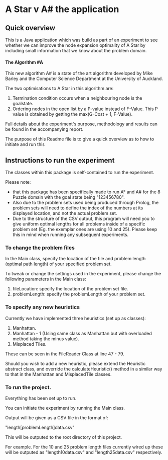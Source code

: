 # A Star v A# the application

## Quick overview
This is a Java application which was build as part of an experiment
to see whether we can improve the node expansion 
optimality of A Star by including small information that we know about the problem
domain.

#### The Algorithm #A
This new algorithm A# is a state of the art algorithm developed by Mike
Barley and the Computer Science Department at the University of Auckland.

The two optimisations to A Star in this algorithm are:
1. Termination condition occurs when a neighbouring node is the goalstate.
2. Ordering nodes in the open list by a P-value instead of F-Value. This P value
is obtained by getting the max(G-Cost + 1, F-Value).

Full details about the experiment's purpose, methodology and results can be 
found in the accompanying report.

The purpose of this Readme file is to give a quick overview as to how to initiate
and run this

## Instructions to run the experiment

The classes within this package is self-contained to run the experiment.

Please note:
- that this package has been specifically made to run A* and A# for the 
8 Puzzle domain with the goal state being "123456780". 
- Also due to the problem sets used being produced through Prolog, the problem sets will
need to define the index of the numbers at its displayed location, and not the actual
problem set.
- Due to the structure of the CSV output, this program will need you to give uniform optimal 
lengths for all problems inside of a specific problem set (Eg. the exemplar ones
are using 10 and 25).
Please keep this in mind when running any subsequent experiments.

### To change the problem files

In the Main class, specify the location of the file and problem length (optimal path length)
of your specified problem set.

To tweak or change the settings used in the experiment, please change the following 
parameters in the Main class:
1. fileLocation: specify the location of the problem set file.
2. problemLength: specify the problemLength of your problem set.

### To specify any new heuristics 

Currently we have implemented three heuristics (set up as classes):
1. Manhattan.
2. Manhattan - 1 (Using same class as Manhattan but with overloaded method taking the minus value).
3. Misplaced Tiles.

These can be seen in the FileReader Class at line 47 - 79. 

Should you wish to add a new heuristic, please extend the Heuristic 
abstract class, and override the calculateHeuristic() method in
a similar way to that in the Manhattan and MisplacedTile classes.

### To run the project.
Everything has been set up to run.

You can initiate the experiment by running the Main class.

Output will be given as a CSV file in the format of:

"length[problemLength]data.csv"

This will be outputed to the root directory of this project.

For example. For the 10 and 25 problem length files currently 
wired up these will be outputed as "length10data.csv"
and "length25data.csv" respectively.

 